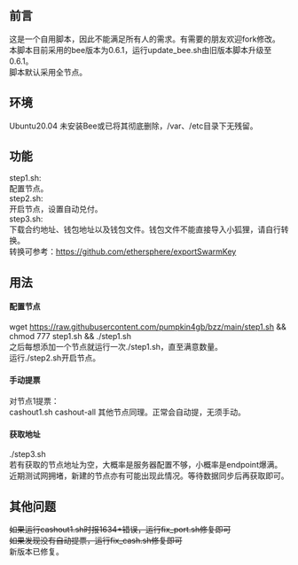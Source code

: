## 前言  
这是一个自用脚本，因此不能满足所有人的需求。有需要的朋友欢迎fork修改。  
本脚本目前采用的bee版本为0.6.1，运行update_bee.sh由旧版本脚本升级至0.6.1。  
脚本默认采用全节点。

## 环境
Ubuntu20.04
未安装Bee或已将其彻底删除，/var、/etc目录下无残留。


## 功能
step1.sh:  
配置节点。  
step2.sh:  
开启节点，设置自动兑付。  
step3.sh:  
下载合约地址、钱包地址以及钱包文件。钱包文件不能直接导入小狐狸，请自行转换。  
转换可参考：https://github.com/ethersphere/exportSwarmKey  


## 用法
#### 配置节点
wget https://raw.githubusercontent.com/pumpkin4gb/bzz/main/step1.sh && chmod 777 step1.sh && ./step1.sh  
之后每想添加一个节点就运行一次./step1.sh，直至满意数量。  
运行./step2.sh开启节点。  
#### 手动提票  
对节点1提票：  
cashout1.sh cashout-all
其他节点同理。正常会自动提，无须手动。  
#### 获取地址  
./step3.sh  
若有获取的节点地址为空，大概率是服务器配置不够，小概率是endpoint爆满。  
近期测试网拥堵，新建的节点亦有可能出现此情况。等待数据同步后再获取即可。


## 其他问题  
~~如果运行cashout1.sh时报1634+错误，运行fix_port.sh修复即可~~  
~~如果发现没有自动提票，运行fix_cash.sh修复即可~~  
新版本已修复。
